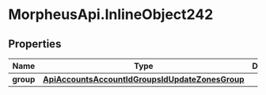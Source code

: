 # MorpheusApi.InlineObject242

## Properties

Name | Type | Description | Notes
------------ | ------------- | ------------- | -------------
**group** | [**ApiAccountsAccountIdGroupsIdUpdateZonesGroup**](ApiAccountsAccountIdGroupsIdUpdateZonesGroup.md) |  | 



